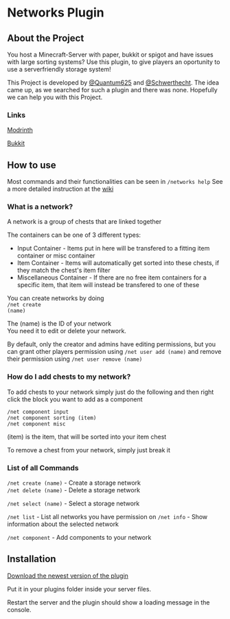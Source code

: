 # Networks Plugin

## About the Project

You host a Minecraft-Server with paper, bukkit or spigot and have issues with large sorting systems? Use this plugin, to give players an oportunity to use a serverfriendly storage system!

This Project is developed by <a href="https://github.com/Quantum625">@Quantum625</a> and <a href="https://github.com/Schwerthecht">@Schwerthecht</a>. The idea came up, as we searched for such a plugin and there was none. Hopefully we can help you with this Project.


### Links
[Modrinth](https://modrinth.com/plugin/networks)

[Bukkit](https://dev.bukkit.org/projects/networks)



## How to use

Most commands and their functionalities can be seen in <code>/networks help</code>
See a more detailed instruction at the [wiki](https://github.com/Quantum625/networks/wiki)


### What is a network?

A network is a group of chests that are linked together

The containers can be one of 3 different types:<br />
- Input Container - Items put in here will be transfered to a fitting item container or misc container<br />
- Item Container - Items will automatically get sorted into these chests, if they match the chest's item filter<br />
- Miscellaneous Container - If there are no free item containers for a specific item, that item will instead be transfered to one of these

You can create networks by doing
<br /><code>/net create (name)</code>

The (name) is the ID of your network<br />
You need it to edit or delete your network.

By default, only the creator and admins have editing permissions, but you can grant other players permission using
`/net user add (name)`
and remove their permission using `/net user remove (name)`


### How do I add chests to my network?

To add chests to your network simply just do the following and then right click the block you want to add as a component

`/net component input` <br />
`/net component sorting (item)` <br />
`/net component misc` <br />

(item) is the item, that will be sorted into your item chest

To remove a chest from your network, simply just break it


### List of all Commands

`/net create (name)` - Create a storage network<br />
`/net delete (name)` - Delete a storage network

`/net select (name)` - Select a storage network<br />

`/net list` - List all networks you have permission on
`/net info` - Show information about the selected network

`/net component` - Add components to your network


## Installation

[Download the newest version of the plugin](https://modrinth.com/plugin/networks/versions)

Put it in your plugins folder inside your server files.

Restart the server and the plugin should show a loading message in the console.
